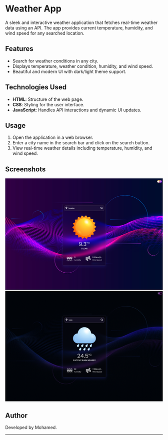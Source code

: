 # Weather App

A sleek and interactive weather application that fetches real-time weather data using an API. The app provides current temperature, humidity, and wind speed for any searched location.

## Features
- Search for weather conditions in any city.
- Displays temperature, weather condition, humidity, and wind speed.
- Beautiful and modern UI with dark/light theme support.

## Technologies Used
- **HTML**: Structure of the web page.
- **CSS**: Styling for the user interface.
- **JavaScript**: Handles API interactions and dynamic UI updates.

## Usage
1. Open the application in a web browser.
2. Enter a city name in the search bar and click on the search button.
3. View real-time weather details including temperature, humidity, and wind speed.

## Screenshots
![Weather App Screenshot](Screenshot%20(231).png)
![Weather App Screenshot](Screenshot%20(232).png)

## Author
Developed by Mohamed.

---
